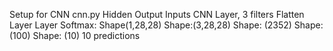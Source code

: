 
Setup for CNN
cnn.py
                                                        Hidden          Output 
Inputs          CNN Layer, 3 filters    Flatten         Layer           Layer           Softmax:
Shape(1,28,28)  Shape:(3,28,28)         Shape: (2352)   Shape:(100)     Shape: (10)     10 predictions
